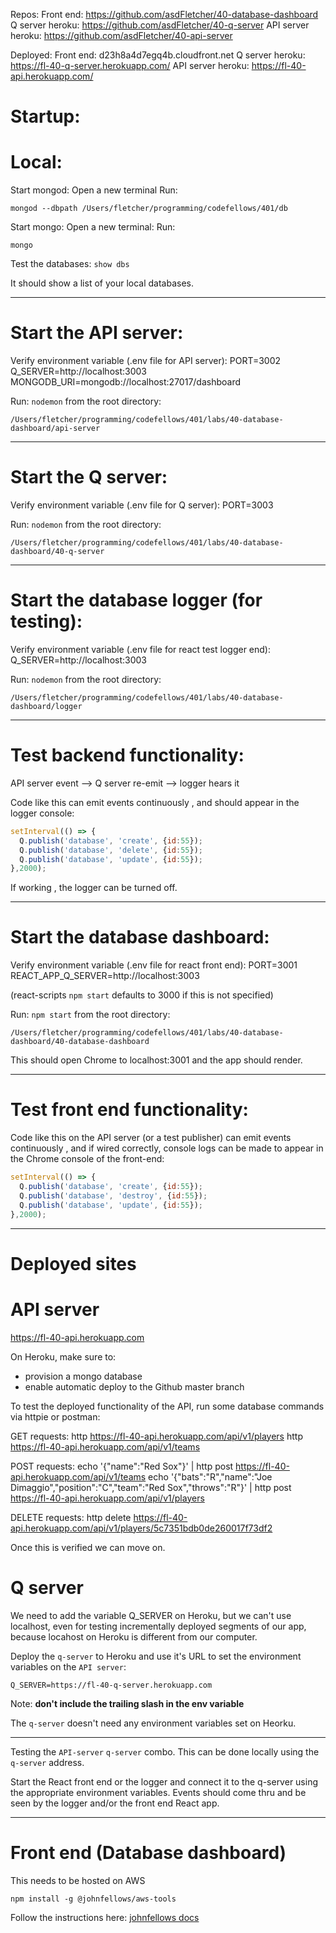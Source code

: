 Repos:
Front end: https://github.com/asdFletcher/40-database-dashboard
Q server heroku: https://github.com/asdFletcher/40-q-server
API server heroku: https://github.com/asdFletcher/40-api-server

Deployed:
Front end: d23h8a4d7egq4b.cloudfront.net
Q server heroku: https://fl-40-q-server.herokuapp.com/
API server heroku: https://fl-40-api.herokuapp.com/


# Startup:

# Local:

Start mongod:
Open a new terminal
Run:
```
mongod --dbpath /Users/fletcher/programming/codefellows/401/db
```

Start mongo:
Open a new terminal:
Run:
```
mongo
```

Test the databases:
`show dbs`

It should show a list of your local databases.

---

# Start the API server:

Verify environment variable (.env file for API server):
PORT=3002
Q_SERVER=http://localhost:3003
MONGODB_URI=mongodb://localhost:27017/dashboard

Run:
`nodemon` from the root directory:

`/Users/fletcher/programming/codefellows/401/labs/40-database-dashboard/api-server`

---

# Start the Q server:
Verify environment variable (.env file for Q server):
PORT=3003

Run:
`nodemon` from the root directory:

`/Users/fletcher/programming/codefellows/401/labs/40-database-dashboard/40-q-server`

---

# Start the database logger (for testing):

Verify environment variable (.env file for react test logger end):
Q_SERVER=http://localhost:3003

Run:
`nodemon` from the root directory:

`/Users/fletcher/programming/codefellows/401/labs/40-database-dashboard/logger`

---

# Test backend functionality:

API server event --> Q server re-emit --> logger hears it

Code like this can emit events continuously , and should appear in the logger console:

```js
setInterval(() => {
  Q.publish('database', 'create', {id:55});
  Q.publish('database', 'delete', {id:55});
  Q.publish('database', 'update', {id:55});
},2000);
```

If working , the logger can be turned off.

---

# Start the database dashboard:
Verify environment variable (.env file for react front end):
PORT=3001
REACT_APP_Q_SERVER=http://localhost:3003

(react-scripts `npm start` defaults to 3000 if this is not specified)

Run:
`npm start` from the root directory:

`/Users/fletcher/programming/codefellows/401/labs/40-database-dashboard/40-database-dashboard`


This should open Chrome to localhost:3001 and the app should render.

---

# Test front end functionality:

Code like this on the API server (or a test publisher) can emit events continuously , and if wired correctly, console logs can be made to appear in the Chrome console of the front-end:

```js
setInterval(() => {
  Q.publish('database', 'create', {id:55});
  Q.publish('database', 'destroy', {id:55});
  Q.publish('database', 'update', {id:55});
},2000);
```

---


# Deployed sites

# API server
https://fl-40-api.herokuapp.com


On Heroku, make sure to:
- provision a mongo database
- enable automatic deploy to the Github master branch

To test the deployed functionality of the API, run some database commands via httpie or postman:

GET requests:
http https://fl-40-api.herokuapp.com/api/v1/players
http https://fl-40-api.herokuapp.com/api/v1/teams

POST requests:
echo '{"name":"Red Sox"}' | http post https://fl-40-api.herokuapp.com/api/v1/teams
echo '{"bats":"R","name":"Joe Dimaggio","position":"C","team":"Red Sox","throws":"R"}' | http post https://fl-40-api.herokuapp.com/api/v1/players

DELETE requests:
http delete https://fl-40-api.herokuapp.com/api/v1/players/5c7351bdb0de260017f73df2

Once this is verified we can move on.

# Q server

We need to add the variable Q_SERVER on Heroku, but we can't use localhost, even for testing incrementally deployed segments of our app, because locahost on Heroku is different from our computer.

Deploy the `q-server` to Heroku and use it's URL to set the environment variables on the `API server`:

```
Q_SERVER=https://fl-40-q-server.herokuapp.com
```

Note: **don't include the trailing slash in the env variable**

The `q-server` doesn't need any environment variables set on Heorku.

---

Testing the `API-server` `q-server` combo. This can be done locally using the `q-server` address.

Start the React front end or the logger and connect it to the q-server using the appropriate environment variables. Events should come thru and be seen by the logger and/or the front end React app.


---

# Front end (Database dashboard)

This needs to be hosted on AWS

```
npm install -g @johnfellows/aws-tools
```

Follow the instructions here:
[johnfellows docs](https://www.npmjs.com/package/@johnfellows/aws-tools)


